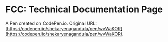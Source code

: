 # FCC: Technical Documentation Page

A Pen created on CodePen.io. Original URL: [https://codepen.io/shekaryenagandula/pen/wvWaKOR](https://codepen.io/shekaryenagandula/pen/wvWaKOR).


